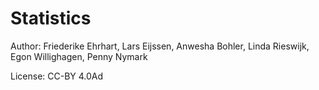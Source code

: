 Statistics
==========

Author: Friederike Ehrhart, Lars Eijssen, Anwesha Bohler, Linda Rieswijk, Egon Willighagen, Penny Nymark

License: CC-BY 4.0Ad
